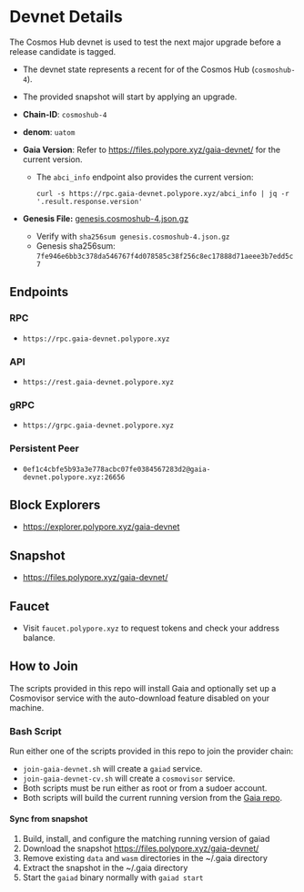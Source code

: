 
# Devnet Details

The Cosmos Hub devnet is used to test the next major upgrade before a release candidate is tagged.
* The devnet state represents a recent for of the Cosmos Hub (`cosmoshub-4`).
* The provided snapshot will start by applying an upgrade.

* **Chain-ID**: `cosmoshub-4`
* **denom**: `uatom`
* **Gaia Version**: Refer to https://files.polypore.xyz/gaia-devnet/ for the current version.
  * The `abci_info` endpoint also provides the current version:
    ```
    curl -s https://rpc.gaia-devnet.polypore.xyz/abci_info | jq -r '.result.response.version'
    ```
* **Genesis File:**  [genesis.cosmoshub-4.json.gz](https://github.com/cosmos/mainnet/raw/master/genesis/genesis.cosmoshub-4.json.gz)
   * Verify with `sha256sum genesis.cosmoshub-4.json.gz`
   * Genesis sha256sum: `7fe946e6bb3c378da546767f4d078585c38f256c8ec17888d71aeee3b7edd5c7`

## Endpoints

### RPC

* `https://rpc.gaia-devnet.polypore.xyz`

### API

* `https://rest.gaia-devnet.polypore.xyz`

### gRPC

* `https://grpc.gaia-devnet.polypore.xyz`

### Persistent Peer

* `0ef1c4cbfe5b93a3e778acbc07fe0384567283d2@gaia-devnet.polypore.xyz:26656`

## Block Explorers

* https://explorer.polypore.xyz/gaia-devnet

## Snapshot

* https://files.polypore.xyz/gaia-devnet/

## Faucet

* Visit `faucet.polypore.xyz` to request tokens and check your address balance.

## How to Join

The scripts provided in this repo will install Gaia and optionally set up a Cosmovisor service with the auto-download feature disabled on your machine.

### Bash Script

Run either one of the scripts provided in this repo to join the provider chain:
* `join-gaia-devnet.sh` will create a `gaiad` service.
* `join-gaia-devnet-cv.sh` will create a `cosmovisor` service.
* Both scripts must be run either as root or from a sudoer account.
* Both scripts will build the current running version from the [Gaia repo](https://github.com/cosmos/gaia/).

#### Sync from snapshot

1. Build, install, and configure the matching running version of gaiad
2. Download the snapshot https://files.polypore.xyz/gaia-devnet/
3. Remove existing `data` and `wasm` directories in the ~/.gaia directory
4. Extract the snapshot in the ~/.gaia directory
5. Start the `gaiad` binary normally with `gaiad start`
